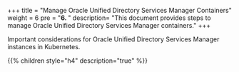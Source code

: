 +++
title = "Manage Oracle Unified Directory Services Manager Containers"
weight = 6 
pre = "<b>6. </b>"
description=  "This document provides steps to manage Oracle Unified Directory Services Manager containers."
+++

Important considerations for Oracle Unified Directory Services Manager instances in Kubernetes.

{{% children style="h4" description="true" %}}

